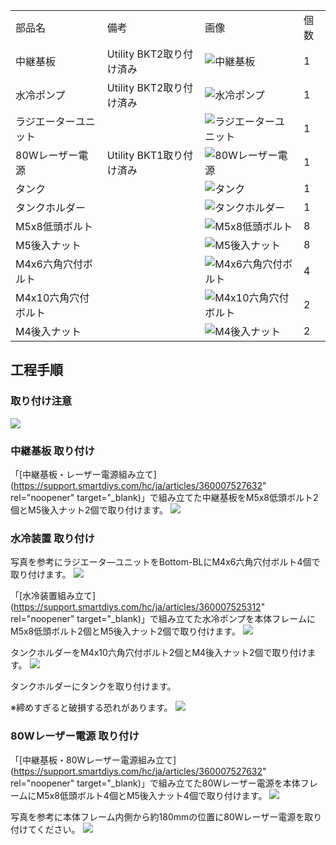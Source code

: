 <table class="packing-list">
    <tbody>
        <tr>
            <td>部品名</td>
            <td>備考</td>
            <td class="packing-img">画像</td>
            <td>個数</td>
        </tr>
        <tr>
            <td>中継基板</td>
            <td>Utility BKT2取り付け済み</td>
            <td><img src="./images/022/packing/plate.jpg" alt="中継基板"/></td>
            <td>1</td>
        </tr>
        <tr>
            <td>水冷ポンプ</td>
            <td>Utility BKT2取り付け済み</td>
            <td><img src="./images/022/packing/078.jpg" alt="水冷ポンプ"/></td>
            <td>1</td>
        </tr>
        <tr>
            <td>ラジエーターユニット</td>
            <td></td>
            <td><img src="./images/022/packing/088.jpg" alt="ラジエーターユニット"/></td>
            <td>1</td>
        </tr>
        <tr>
            <td>80Wレーザー電源</td>
            <td>Utility BKT1取り付け済み</td>
            <td><img src="./images/022/packing/084.jpg" alt="80Wレーザー電源"/></td>
            <td>1</td>
        </tr>
        <tr>
            <td>タンク</td>
            <td></td>
            <td><img src="./images/022/packing/087.jpg" alt="タンク"/></td>
            <td>1</td>
        </tr>
        <tr>
            <td>タンクホルダー</td>
            <td></td>
            <td><img src="./images/022/packing/196.jpg" alt="タンクホルダー"/></td>
            <td>1</td>
        </tr>
        <tr>
            <td>M5x8低頭ボルト</td>
            <td></td>
            <td><img src="./images/022/packing/145.jpg" alt="M5x8低頭ボルト"/></td>
            <td>8</td>
        </tr>
        <tr>
            <td>M5後入ナット</td>
            <td></td>
            <td><img src="./images/022/packing/139.jpg" alt="M5後入ナット"/></td>
            <td>8</td>
        </tr>
        <tr>
            <td>M4x6六角穴付ボルト</td>
            <td></td>
            <td><img src="./images/022/packing/133.jpg" alt="M4x6六角穴付ボルト"/></td>
            <td>4</td>
        </tr>
        <tr>
            <td>M4x10六角穴付ボルト</td>
            <td></td>
            <td><img src="./images/022/packing/135.jpg" alt="M4x10六角穴付ボルト"/></td>
            <td>2</td>
        </tr>
        <tr>
            <td>M4後入ナット</td>
            <td></td>
            <td><img src="./images/022/packing/162.jpg" alt="M4後入ナット"/></td>
            <td>2</td>
        </tr>
    </tbody>
</table>

## 工程手順

### 取り付け注意

<img src="./images/022/000.jpg"/>

### 中継基板 取り付け

「[中継基板・レーザー電源組み立て](https://support.smartdiys.com/hc/ja/articles/360007527632" rel="noopener" target="_blank)」で組み立てた中継基板をM5x8低頭ボルト2個とM5後入ナット2個で取り付けます。
<img src="./images/022/001.jpg"/>

### 水冷装置 取り付け

写真を参考にラジエータ―ユニットをBottom-BLにM4x6六角穴付ボルト4個で取り付けます。
<img src="./images/022/002.jpg"/>

「[水冷装置組み立て](https://support.smartdiys.com/hc/ja/articles/360007525312" rel="noopener" target="_blank)」で組み立てた水冷ポンプを本体フレームにM5x8低頭ボルト2個とM5後入ナット2個で取り付けます。
<img src="./images/022/003.jpg"/>

タンクホルダーをM4x10六角穴付ボルト2個とM4後入ナット2個で取り付けます。
<img src="./images/022/004.jpg"/>

タンクホルダーにタンクを取り付けます。

※締めすぎると破損する恐れがあります。
<img src="./images/022/005.jpg"/>

### 80Wレーザー電源 取り付け

「[中継基板・80Wレーザー電源組み立て](https://support.smartdiys.com/hc/ja/articles/360007527632" rel="noopener" target="_blank)」で組み立てた80Wレーザー電源を本体フレームにM5x8低頭ボルト4個とM5後入ナット4個で取り付けます。
<img src="./images/022/006.jpg"/>

写真を参考に本体フレーム内側から約180mmの位置に80Wレーザー電源を取り付けてください。
<img src="./images/022/007.jpg"/>